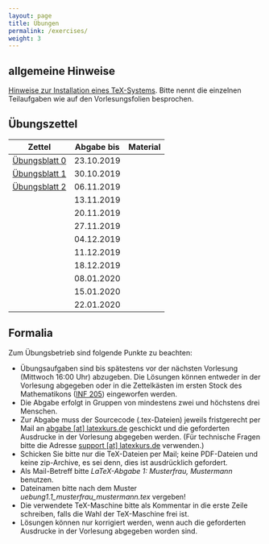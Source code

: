 ```yaml
---
layout: page
title: Übungen
permalink: /exercises/
weight: 3
---
```


## allgemeine Hinweise

[Hinweise zur Installation eines TeX-Systems](./00_texlive_installation.pdf "Installationshinweise").
Bitte nennt die einzelnen Teilaufgaben wie auf den Vorlesungsfolien besprochen. 
 

## Übungszettel

Zettel                                                           | Abgabe bis | Material
-----------------------------------------------------------------|------------|-----------------------
[Übungsblatt 0](./00_erste_schritte_solution.pdf)                | 23.10.2019 |
[Übungsblatt 1](./01_schriften_kodierungen.pdf)                  | 30.10.2019 |
[Übungsblatt 2](./02_mathesatz.pdf)                              | 06.11.2019 |
<!-- [Übungsblatt 3](./03_tabellen.pdf)-->                       | 13.11.2019 | 
<!-- [Übungsblatt 4](./04_masseinheiten.pdf)-->                  | 20.11.2019 | 
<!-- [Übungsblatt 5](./05_abbildungen_tikz.pdf)-->               | 27.11.2019 |  
<!-- [Übungsblatt 6](./06_diagramme.pdf)-->                      | 04.12.2019 | <!-- [Messwerte](06_messwerte.dat)-->
<!-- [Übungsblatt 7](./07_umfangreiches_dokument.pdf)-->         | 11.12.2019 | <!-- [Projektdateien](07_projekt.zip)-->
<!-- [Übungsblatt 8](./08_bibliographie_mehrsprachigkeit.pdf)--> | 18.12.2019 | 
<!-- [Weihnachtsblatt](./weihnachtsblatt.pdf)-->                 | 08.01.2020 |  
<!-- [Übungsblatt 9](./09_praesentationen.pdf)-->                | 15.01.2020 |
<!-- [Übungsblatt 10](#./10_brief_lebenslauf.pdf)--> 	         | 22.01.2020 |

## Formalia

Zum Übungsbetrieb sind folgende Punkte zu beachten:

* Übungsaufgaben sind bis spätestens vor der nächsten Vorlesung (Mittwoch 16:00 Uhr) abzugeben.
  Die Lösungen können entweder in der Vorlesung abgegeben oder in die Zettelkästen im ersten Stock des Mathematikons (<a href="http://osm.org/go/0DwYyjIMU-?m=">INF 205</a>) eingeworfen werden.
* Die Abgabe erfolgt in Gruppen von mindestens zwei und höchstens drei Menschen.
* Zur Abgabe muss der Sourcecode (.tex-Dateien) jeweils fristgerecht per Mail an <a href="mailto:abgabe@latexkurs.de?subject=LaTeX-Abgabe%20:">abgabe [at] latexkurs.de</a> geschickt und die geforderten Ausdrucke in der Vorlesung abgegeben werden.
  (Für technische Fragen bitte die Adresse <a href="mailto:support@latexkurs.de"> support [at] latexkurs.de</a> verwenden.)
* Schicken Sie bitte nur die TeX-Dateien per Mail; keine PDF-Dateien und keine zip-Archive, es sei denn, dies ist ausdrücklich gefordert.
* Als Mail-Betreff bitte _LaTeX-Abgabe 1: Musterfrau, Mustermann_ benutzen.
* Dateinamen bitte nach dem Muster _uebung1.1_musterfrau_mustermann.tex_ vergeben!
* Die verwendete TeX-Maschine bitte als Kommentar in die erste Zeile schreiben, falls die Wahl der TeX-Maschine frei ist.
* Lösungen können nur korrigiert werden, wenn auch die geforderten Ausdrucke in der Vorlesung abgegeben worden sind.
				
